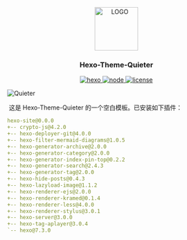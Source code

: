 <div align="center">
  <a href="https://github.com/GZ-Metal-Cell/hexo-theme-quieter/" target="_blank" rel="noopener noreferrer">
    <img src="https://hexo-theme-quieter.github.io/2024/11/13/Quieter%20%E4%B8%BB%E9%A2%98%E4%BB%8B%E7%BB%8D/LOGO.webp" alt="LOGO" width="100">
  </a>
</div>


<h3 align="center">Hexo-Theme-Quieter</h3> 

<div align="center">
  <a href="https://hexo.io" target="_blank" rel="noopener noreferrer">
    <img no-fancybox style="display: inline;" alt="hexo" src="https://img.shields.io/badge/hexo-%3E=4.0.0-blue.svg?style=flat-square&logo=hexo&longCache=true">
  </a>
  <a href="https://nodejs.org" target="_blank" rel="noopener noreferrer">
    <img no-fancybox style="display: inline;" alt="node" src="https://img.shields.io/badge/node-%3E=10.9.0-green.svg?style=flat-square&logo=Node.js&longCache=true">
  </a>
  <a href="https://github.com/79e/hexo-theme-quiet/blob/master/LICENSE" target="_blank" rel="noopener noreferrer">
    <img no-fancybox style="display: inline;" alt="license" src="https://img.shields.io/badge/license-MIT-green.svg?style=flat-square&longCache=true">
  </a>
</div>

![Quieter](https://hexo-theme-quieter.github.io/2024/11/13/Quieter%20%E4%B8%BB%E9%A2%98%E4%BB%8B%E7%BB%8D/Quieter.webp)

​	这是 Hexo-Theme-Quieter 的一个空白模板。已安装如下插件：

```yaml
hexo-site@0.0.0
+-- crypto-js@4.2.0
+-- hexo-deployer-git@4.0.0
+-- hexo-filter-mermaid-diagrams@1.0.5
+-- hexo-generator-archive@2.0.0
+-- hexo-generator-category@2.0.0
+-- hexo-generator-index-pin-top@0.2.2
+-- hexo-generator-search@2.4.3
+-- hexo-generator-tag@2.0.0
+-- hexo-hide-posts@0.4.3
+-- hexo-lazyload-image@1.1.2
+-- hexo-renderer-ejs@2.0.0
+-- hexo-renderer-kramed@0.1.4
+-- hexo-renderer-less@4.0.0
+-- hexo-renderer-stylus@3.0.1
+-- hexo-server@3.0.0
+-- hexo-tag-aplayer@3.0.4
`-- hexo@7.3.0
```

